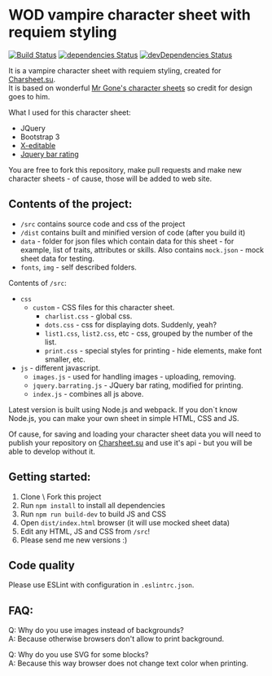 # WOD vampire character sheet with requiem styling

[![Build Status](https://travis-ci.org/jehy/wod-vampire-requiem-charsheet.svg?branch=master)](https://travis-ci.org/jehy/wod-vampire-requiem-charsheet)
[![dependencies Status](https://david-dm.org/jehy/wod-vampire-requiem-charsheet/status.svg)](https://david-dm.org/jehy/wod-vampire-requiem-charsheet)
[![devDependencies Status](https://david-dm.org/jehy/wod-vampire-requiem-charsheet/dev-status.svg)](https://david-dm.org/jehy/wod-vampire-requiem-charsheet?type=dev)

It is a vampire character sheet with requiem styling, created for [Charsheet.su](http://charsheet.su).   
It is based on wonderful [Mr Gone's character sheets](http://mrgone.rocksolidshells.com/) 
 so credit for design goes to him.
 
What I used for this character sheet:

- JQuery   
- Bootstrap 3   
- [X-editable](https://vitalets.github.io/x-editable/)   
- [Jquery bar rating](http://antenna.io/demo/jquery-bar-rating/examples/)

You are free to fork this repository, make pull requests and make new character sheets - of cause, those will be added to web site.


## Contents of the project:
* `/src` contains source code and css of the project
* `/dist` contains built and minified version of code (after you build it)
* `data` - folder for json files which contain data for this sheet -
 for example, list of traits, attributes or skills.
 Also contains `mock.json` - mock sheet data for testing.
* `fonts`, `img` - self described folders.


Contents of `/src`:
* `css`
  * `custom` - CSS files for this character sheet.
    * `charlist.css` - global css.
    * `dots.css` - css for displaying dots. Suddenly, yeah?
    * `list1.css`, `list2.css`, etc - css, grouped by the number of the list.
    * `print.css` - special styles for printing - hide elements, make font smaller, etc.
* `js` - different javascript.
  * `images.js` - used for handling images - uploading, removing.
  * `jquery.barrating.js` - JQuery bar rating, modified for printing.
  * `index.js` - combines all js above.

Latest version is built using Node.js and webpack. If you don`t know
Node.js, you can make your own sheet in simple HTML, CSS and JS.

Of cause, for saving and loading your character sheet data you will need
 to publish your repository on [Charsheet.su](http://charsheet.su)
and use it's api - but you will be able to develop without it.

## Getting started:

1. Clone \ Fork this project
2. Run `npm install` to install all dependencies
3. Run `npm run build-dev` to build JS and CSS
4. Open `dist/index.html` browser (it will use mocked sheet data)
5. Edit any HTML, JS and CSS from `/src`!
6. Please send me new versions :)

## Code quality

Please use ESLint with configuration in `.eslintrc.json`.

## FAQ:    

Q: Why do you use images instead of backgrounds?   
A: Because otherwise browsers don't allow to print background.   

Q: Why do you use SVG for some blocks?   
A: Because this way browser does not change text color when printing.